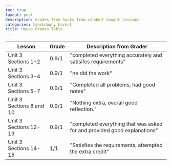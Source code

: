 ```yaml
---
toc: true
layout: post
description: Grades from hacks from student taught lessons
categories: [markdown, hacks]
title: Hacks Grades Table
---
```


|Lesson|Grade|Description from Grader|
|---|---|---|
|Unit 3 Sections 1-2|0.9/1|"completed everything accurately and satisifes requirements"|
|Unit 3 Sections 3-4|0.9/1|"he did the work"|
|Unit 3 Sections 5-7|0.9/1|"Completed all problems, had good notes"|
|Unit 3 Sections 8 and 10|0.9/1|"Nothing extra, overall good reflection."|
|Unit 3 Sections 12-13|0.9/1|"completed everything that was asked for and provided good explanations"|
|Unit 3 Sections 14-15|1/1|"Satisfies the requirements, attempted the extra credit"|
